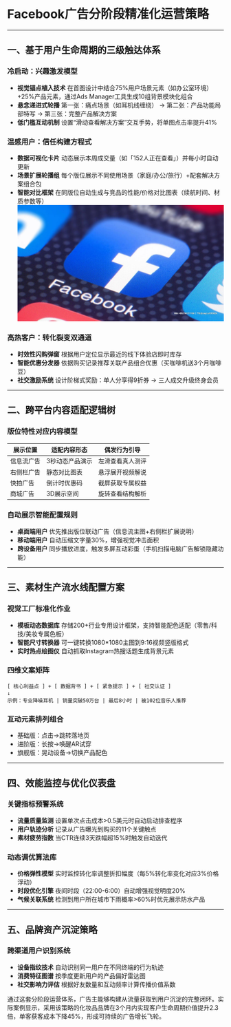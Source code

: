 # Facebook广告分阶段精准化运营策略

---

## 一、基于用户生命周期的三级触达体系
### 冷启动：兴趣激发模型
- **视觉锚点植入技术**
  在首图设计中结合75%用户场景元素（如办公室环境）+25%产品元素，通过Ads Manager工具生成10组背景模块化组合
- **悬念递进式轮播**
  第一张：痛点场景（如耳机线缠绕） → 第二张：产品功能局部特写 → 第三张：完整产品解决方案
- **低门槛互动机制**
  设置“滑动查看解决方案”交互手势，将单图点击率提升41%

### 温感用户：信任构建方程式
- **数据可视化卡片**
  动态展示本周成交量（如「152人正在查看」）并每小时自动更新
- **场景扩展轮播组**
  每个版位展示不同使用场景（家庭/办公/旅行）+配套解决方案组合包
- **智能对比框架**
  在同版位自动生成与竞品的性能/价格对比图表（续航时间、材质参数等）
![替代文字](微信图片_20250331113201.jpg)
### 高热客户：转化裂变双通道
- **时效性闪购弹窗**
  根据用户定位显示最近的线下体验店即时库存
- **智能优惠分发器**
  依据购买记录推荐关联产品组合优惠（买咖啡机送3个月咖啡豆）
- **社交激励系统**
  设计阶梯式奖励：单人分享得9折券 → 三人成交升级终身会员

---

## 二、跨平台内容适配逻辑树
### 版位特性对应内容模型
| 展示位置 | 适配内容形态 | 偶发行为引导 |
|----------|--------------|--------------|
|信息流广告|3秒动态产品演示|左滑查看真人测评|
|右侧栏广告|静态对比图表|悬浮展开视频解说|
|快拍广告|倒计时优惠码|截屏获取专属权益|
|商城广告|3D展示空间|旋转查看结构解析|

### 自动展示智能配置规则
- **桌面端用户**
  优先推出版位联动广告（信息流主图+右侧栏扩展说明）
- **移动端用户**
  自动压缩文字量30%，增强视觉冲击面积
- **跨设备用户**
  同步播放进度，触发多屏互动彩蛋（手机扫描电脑广告解锁隐藏功能）

---

## 三、素材生产流水线配置方案
### 视觉工厂标准化作业
- **模板动态数据库**
  存储200+行业专用设计框架，支持智能配色适配（零售/科技/美妆专属色板）
- **智能尺寸转换器**
  可一键转换1080*1080主图到9:16视频竖版格式
- **实时热点绘图仪**
  自动抓取Instagram热搜话题生成背景元素

### 四维文案矩阵
```
[ 核心利益点 ] + [ 数据背书 ] + [ 紧急提示 ] + [ 社交认证 ]
↓
示例：专业降噪耳机 | 销量突破50万台 | 最后8小时 | 被102位音乐人推荐
```

### 互动元素排列组合
- 基础版：点击→跳转落地页
- 进阶版：长按→唤醒AR试穿
- 旗舰版：晃动设备→切换产品配色

---

## 四、效能监控与优化仪表盘
### 关键指标预警系统
- **流量质量监测**
  设置单次点击成本>0.5美元时自动启动排查程序
- **用户轨迹分析**
  记录从广告曝光到购买的11个关键触点
- **素材疲劳指数**
  当CTR连续3天跌幅超15%时触发自动迭代

### 动态调优算法库
- **价格弹性模型**
  实时监控转化率调整折扣幅度（每5%转化率变化对应3%价格浮动）
- **时段优化引擎**
  夜间时段（22:00-6:00）自动增强视觉明度20%
- **气候关联系统**
  检测到用户所在城市下雨概率>60%时优先展示防水产品

---

## 五、品牌资产沉淀策略
### 跨渠道用户识别系统
- **设备指纹技术**
  自动识别同一用户在不同终端的行为轨迹
- **消费特征图谱**
  按季度更新用户的产品偏好雷达图
- **社交影响力评估**
  根据好友数量和互动频率计算传播价值系数

通过这套分阶段运营体系，广告主能够构建从流量获取到用户沉淀的完整闭环。实际案例显示，采用该策略的化妆品品牌在3个月内实现客户生命周期价值提升2.3倍，单客获客成本下降45%，形成可持续的广告增长飞轮。

